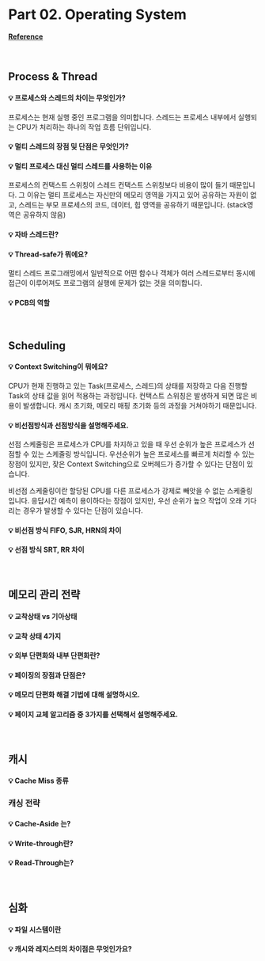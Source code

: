 # Part 02. Operating System

[**Reference**](https://github.com/SSAFY-CS-STUDY/Tech_interview/tree/main/03.Operating_system)

<br>

## Process & Thread

#### 💡 프로세스와 스레드의 차이는 무엇인가?

프로세스는 현재 실행 중인 프로그램을 의미합니다. 스레드는 프로세스 내부에서 실행되는 CPU가 처리하는 하나의 작업 흐름 단위입니다.

#### 💡 멀티 스레드의 장점 및 단점은 무엇인가?



#### 💡 멀티 프로세스 대신 멀티 스레드를 사용하는 이유

프로세스의 컨택스트 스위칭이 스레드 컨택스트 스위칭보다 비용이 많이 들기 때문입니다. 그 이유는 멀티 프로세스는 자신만의 메모리 영역을 가지고 있어 공유하는 자원이 없고, 스레드는 부모 프로세스의 코드, 데이터, 힙 영역을 공유하기 때문입니다. (stack영역은 공유하지 않음) 

#### 💡 자바 스레드란?



#### 💡 Thread-safe가 뭐에요?

멀티 스레드 프로그래밍에서 일반적으로 어떤 함수나 객체가 여러 스레드로부터 동시에 접근이 이루어져도 프로그램의 실행에 문제가 없는 것을 의미합니다.

#### 💡 PCB의 역할

<br>

## Scheduling

#### 💡 Context Switching이 뭐에요?

CPU가 현재 진행하고 있는 Task(프로세스, 스레드)의 상태를 저장하고 다음 진행할 Task의 상태 값을 읽어 적용하는 과정입니다. 컨택스트 스위칭은 발생하게 되면 많은 비용이 발생합니다. 캐시 초기화, 메모리 매핑 초기화 등의 과정을 거쳐야하기 때문입니다.

#### 💡 비선점방식과 선점방식을 설명해주세요.

선점 스케줄링은 프로세스가 CPU를 차지하고 있을 때 우선 순위가 높은 프로세스가 선점할 수 있는 스케줄링 방식입니다. 우선순위가 높은 프로세스를 빠르게 처리할 수 있는 장점이 있지만, 잦은 Context Switching으로 오버헤드가 증가할 수 있다는 단점이 있습니다.  

비선점 스케줄링이란 할당된 CPU를 다른 프로세스가 강제로 빼앗을 수 없는 스케줄링입니다. 응답시간 예측이 용이하다는 장점이 있지만, 우선 순위가 높으 작업이 오래 기다리는 경우가 발생할 수 있다는 단점이 있습니다.

#### 💡 비선점 방식 FIFO, SJR, HRN의 차이

#### 💡 선점 방식 SRT, RR 차이

<br>

## 메모리 관리 전략

#### 💡 교착상태 vs 기아상태

#### 💡 교착 상태 4가지

#### 💡 외부 단편화와 내부 단편화란?

#### 💡 페이징의 장점과 단점은?

#### 💡 메모리 단편화 해결 기법에 대해 설명하시오.

#### 💡 페이지 교체 알고리즘 중 3가지를 선택해서 설명해주세요.

<br>

## 캐시

#### 💡 Cache Miss 종류

### 캐싱 전략

#### 💡 Cache-Aside 는?

#### 💡 Write-through란?

#### 💡 Read-Through는?


<br>

## 심화

#### 💡 파일 시스템이란

#### 💡 캐시와 레지스터의 차이점은 무엇인가요?

